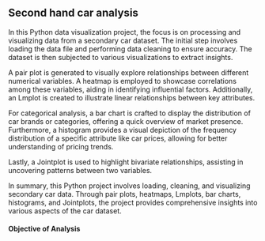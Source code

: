 ## Second hand car analysis

In this Python data visualization project, the focus is on processing and visualizing data from a secondary car dataset. The initial step involves loading the data file and performing data cleaning to ensure accuracy. The dataset is then subjected to various visualizations to extract insights.

A pair plot is generated to visually explore relationships between different numerical variables. A heatmap is employed to showcase correlations among these variables, aiding in identifying influential factors. Additionally, an Lmplot is created to illustrate linear relationships between key attributes.

For categorical analysis, a bar chart is crafted to display the distribution of car brands or categories, offering a quick overview of market presence. Furthermore, a histogram provides a visual depiction of the frequency distribution of a specific attribute like car prices, allowing for better understanding of pricing trends.

Lastly, a Jointplot is used to highlight bivariate relationships, assisting in uncovering patterns between two variables.

In summary, this Python project involves loading, cleaning, and visualizing secondary car data. Through pair plots, heatmaps, Lmplots, bar charts, histograms, and Jointplots, the project provides comprehensive insights into various aspects of the car dataset.

#### Objective of Analysis
